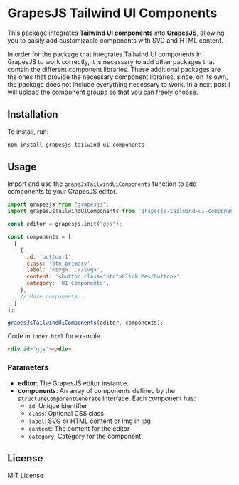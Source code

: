 # GrapesJS Tailwind UI Components

This package integrates **Tailwind UI components** into **GrapesJS**, allowing you to easily add customizable components with SVG and HTML content.

In order for the package that integrates Tailwind UI components in GrapesJS to work correctly, it is necessary to add other packages that contain the different component libraries. These additional packages are the ones that provide the necessary component libraries, since, on its own, the package does not include everything necessary to work. In a next post I will upload the component groups so that you can freely choose.

## Installation

To install, run:

```bash
npm install grapesjs-tailwind-ui-components
```

## Usage

Import and use the `grapeJsTailwindUiComponents` function to add components to your GrapesJS editor.

```javascript
import grapesjs from "grapesjs";
import grapesJsTailwindUiComponents from 'grapesjs-tailwind-ui-components';

const editor = grapesjs.init("gjs");

const components = [
  [
    {
      id: 'button-1',
      class: 'btn-primary',
      label: '<svg>...</svg>',
      content: '<button class="btn">Click Me</button>',
      category: 'UI Components',
    },
    // More components...
  ]
];

grapesJsTailwindUiComponents(editor, components);
```

Code in `index.html` for example.

```html
<div id="gjs"></div>
```


### Parameters

- **editor**: The GrapesJS editor instance.
- **components**: An array of components defined by the `structureComponentGenerate` interface. Each component has:
  - `id`: Unique identifier
  - `class`: Optional CSS class
  - `label`: SVG or HTML content or Img in jpg
  - `content`: The content for the editor
  - `category`: Category for the component

## License

MIT License
